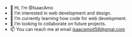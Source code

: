 - 👋 Hi, I’m @IsaacAmo
- 👀 I’m interested in web development and design.
- 🌱 I’m currently learning how code for web development.
- 💞️ I’m looking to collaborate on future projects.
- 📫 You can reach me at email isaacamoit56@gmal.com

<!---
IsaacAmo/IsaacAmo is a ✨ special ✨ repository because its `README.md` (this file) appears on your GitHub profile.
You can click the Preview link to take a look at your changes.
--->

